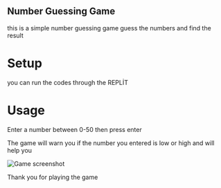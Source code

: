 ## Number Guessing Game
this is a simple number guessing game guess the numbers and find the result
# Setup
you can run the codes through the REPLİT
# Usage
 Enter a number between 0-50 then press enter
 
 The game will warn you if the number you entered is low or high and will help you

 ![Game screenshot](https://github.com/berkekerey/NewProject/assets/150926719/7e0d8f94-987f-41fa-8512-d42bda3de66a)

 Thank you for playing the game
